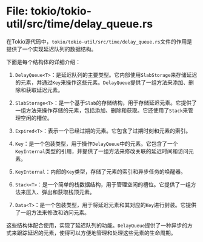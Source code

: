 # File: tokio/tokio-util/src/time/delay_queue.rs

在Tokio源代码中，`tokio/tokio-util/src/time/delay_queue.rs`文件的作用是提供了一个实现延迟队列的数据结构。

下面是每个结构体的详细介绍：

1. `DelayQueue<T>`：是延迟队列的主要类型。它内部使用`SlabStorage`来存储延迟的元素，并通过`Key`来操作这些元素。`DelayQueue`提供了一组方法来添加、删除和获取延迟元素。

2. `SlabStorage<T>`：是一个基于`Slab`的存储结构，用于存储延迟元素。它提供了一组方法来操作存储的元素，包括添加、删除和获取。它还使用了`Stack`来管理空闲的槽位。

3. `Expired<T>`：表示一个已经过期的元素。它包含了过期时刻和元素的索引。

4. `Key`：是一个包装类型，用于操作`DelayQueue`中的元素。它包含了一个`KeyInternal`类型的引用，并提供了一组方法来修改关联的延迟时间和访问元素。

5. `KeyInternal`：内部的`Key`类型，存储了元素的索引和异步任务的唤醒器。

6. `Stack<T>`：是一个简单的栈数据结构，用于管理空闲的槽位。它提供了一组方法来压入、弹出和获取栈顶元素。

7. `Data<T>`：是一个包装类型，用于将延迟元素和其对应的`Key`进行封装。它提供了一组方法来修改和访问元素。

这些结构体配合使用，实现了延迟队列的功能。`DelayQueue`提供了一种异步的方式来跟踪延迟的元素，使得可以方便地管理和处理这些元素的生命周期。

